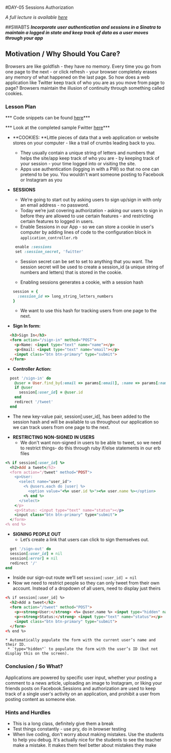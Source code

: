 #DAY-05 Sessions Authorization

_A full lecture is available [here](LECTURE.md)_

##SWABTS
***Incorporate user authentication and sessions in a Sinatra to maintain a logged in state and keep track of data as a user moves through your app***


## Motivation / Why Should You Care?
Browsers are like goldfish - they have no memory. Every time you go from one page to the next - or click refresh - your browser completely erases any memory of what happened on the last page. So how does a web application like Twitter keep track of who you are as you move from page to page? Browsers maintain the illusion of continuity through something called cookies. 


### Lesson Plan

*** Code snippets can be found [here](https://github.com/learn-co-curriculum/hs-week-5-code-snippets)***

*** Look at the completed sample Fwitter [here](https://github.com/learn-co-curriculum/hs-advanced-ruby-sinatra-template/tree/week-5)***

+ **COOKIES: **Little pieces of data that a web application or website stores on your computer - like a trail of crumbs leading back to you.
  * They usually contain a unique string of letters and numbers that helps the site/app keep track of who you are - by keeping track of your session - your time logged into or visiting the site. 
  * Apps use authentication (logging in with a PW) so that no one can pretend to be you. You wouldn't want someone posting to Facebook or Instagram as you

+ **SESSIONS**
  * We’re going to start out by asking users to sign up/sign in with only an email address - no password. 
  * Today we’re just covering authorization - asking our users to sign in before they are allowed to use certain features - and restricting certain features to logged in users. 
  * Enable Sessions in our App - so we can store a cookie in user's computer by adding lines of code to the configuration block in `application_controller.rb`
   ```ruby
    enable :sessions
    set :session_secret, 'fwitter'
   ```
    * Session secret can be set to set to anything that you want. The session secret will be used to create a session_id (a unique string of numbers and letters) that is stored in the cookie. 
    
  * Enabling sessions generates a cookie, with a session hash 
  ```ruby
  session = {
    :session_id => long_string_letters_numbers
  }
  ```
  * We want to use this hash for tracking users from one page to the next.

+ **Sign In form:**
```html
  <h3>Sign In</h3>
  <form action="/sign-in" method="POST">
    <p>Name: <input type="text" name="name"></p>
    <p>Email: <input type="text" name="email"></p>
    <input class="btn btn-primary" type="submit">
  </form>
```

+ **Controller Action:**
```ruby
  post '/sign-in' do
    @user = User.find_by(:email => params[:email], :name => params[:name])
    if @user
      session[:user_id] = @user.id
    end
    redirect '/tweet'
  end
``` 
   
  * The new key-value pair, session[:user_id], has been added to the session hash and will be available to us throughout our application so we can track users from one page to the next. 

+ **RESTRICTING NON-SIGNED IN USERS**
  * We don't want non-signed in users to be able to tweet, so we need to restrict things- do this through ruby if/else statements in our erb files
```ruby
<% if session[:user_id] %>
  <h2>Add a tweet</h2>
  <form action="/tweet" method="POST">
    <p>User:
      <select name="user_id">
        <% @users.each do |user| %>
          <option value="<%= user.id %>"><%= user.name %></option>
        <% end %>
      </select>
    </p>
    <p>Status: <input type="text" name="status"></p>
    <input class="btn btn-primary" type="submit">
  </form>
<% end %>
```
+ **SIGNING PEOPLE OUT**
  * Let’s create a link that users can click to sign themselves out. 
```ruby
  get '/sign-out' do
  session[:user_id] = nil
  session[:error] = nil
  redirect '/'
end
```
  * Inside our sign-out route we’ll set `session[:user_id] = nil`
  * Now we need to restrict people so they can only tweet from their own account. Instead of a dropdown of all users, need to display just theirs

  ```html
  <% if session[:user_id] %>
    <h2>Add a tweet</h2>
    <form action="/tweet" method="POST">
      <p><strong>User:</strong> <%= @user.name %> <input type="hidden" name="user_id" value="<%= @user.id %>"></p>
      <p><strong>Status:</strong> <input type="text" name="status"></p>
      <input class="btn btn-primary" type="submit">
    </form>
  <% end %>
  ```
    * Automatically populate the form with the current user’s name and their ID.
     * `type="hidden"` to populate the form with the user’s ID (but not display this on the screen).

### Conclusion / So What?
Applications are powered by specific user input, whether your posting a comment to a news article, uploading an image to Instagram, or liking your friends posts on Facebook.Sessions and authorization are used to keep track of a single user's activity on an application, and prohibit a user from posting content as someone else.

### Hints and Hurdles
+ This is a long class, definitely give them a break
+ Test things constantly - use pry, do in browser testing
+ When live coding, don't worry about making mistakes. Use the students to help you debug. It's actually nice for the students to see the teacher make a mistake. It makes them feel better about mistakes they make